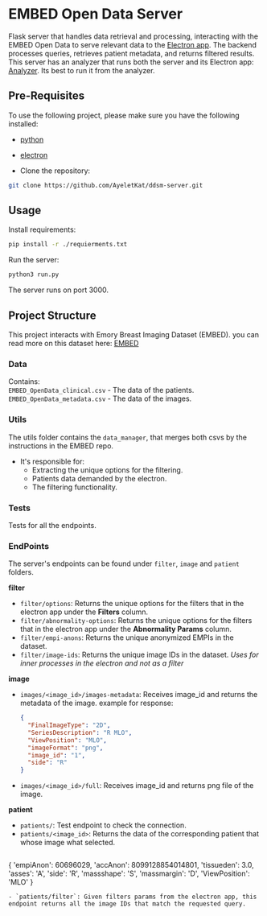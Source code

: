 # EMBED Open Data Server

Flask server that handles data retrieval and processing, interacting with the EMBED Open Data to serve relevant data to the [Electron app](https://github.com/Oriya-Sigawy/ddsm-electron.git). The backend processes queries, retrieves patient metadata, and returns filtered results.
This server has an analyzer that runs both the server and its Electron app: [Analyzer](https://github.com/AyeletKat/ddsm-analyzer.git). Its best to run it from the analyzer.

## Pre-Requisites

To use the following project, please make sure you have the following installed:

- [python](https://www.python.org/downloads/)
- [electron](https://github.com/DDSM-CBIS/ddsm-electron)

- Clone the repository:

```bash
git clone https://github.com/AyeletKat/ddsm-server.git
```

## Usage

Install requirements:

```bash
pip install -r ./requierments.txt
```

Run the server:

```bash
python3 run.py
```
The server runs on port 3000.

## Project Structure
This project interacts with Emory Breast Imaging Dataset (EMBED). you can read more on this dataset here: [EMBED](https://github.com/Emory-HITI/EMBED_Open_Data.git)

### Data

Contains:  
`EMBED_OpenData_clinical.csv` - The data of the patients.  
`EMBED_OpenData_metadata.csv` - The data of the images.

### Utils

The utils folder contains the `data_manager`, that merges both csvs by the instructions in the EMBED repo.  
- It's responsible for:
  - Extracting the unique options for the filtering.
  - Patients data demanded by the electron.
  - The filtering functionality.

### Tests
Tests for all the endpoints.

### EndPoints

The server's endpoints can be found under `filter`, `image` and `patient` folders.

**filter**

- `filter/options`: Returns the unique options for the filters that in the electron app under the **Filters** column.
- `filter/abnormality-options`: Returns the unique options for the filters that in the electron app under the **Abnormality Params** column.
- `filter/empi-anons`: Returns the unique anonymized EMPIs in the dataset.
- `filter/image-ids`: Returns the unique image IDs in the dataset. *Uses for inner processes in the electron and not as a filter*

**image**

- `images/<image_id>/images-metadata`: Receives image_id and returns the metadata of the image.
  example for response:
  ```json 
  {  
    "FinalImageType": "2D",  
    "SeriesDescription": "R MLO",  
    "ViewPosition": "MLO",  
    "imageFormat": "png",  
    "image_id": "1",  
    "side": "R"  
  }
  ```
- `images/<image_id>/full`: Receives image_id and returns png file of the image.

**patient**

- `patients/`: Test endpoint to check the connection.
- `patients/<image_id>`: Returns the data of the corresponding patient that whose image what selected.
  ```json
{
  'empiAnon': 60696029,
  'accAnon': 8099128854014801,
  'tissueden': 3.0,
  'asses': 'A',
  'side': 'R',
  'massshape': 'S',
  'massmargin': 'D',
  'ViewPosition': 'MLO'
}
```
- `patients/filter`: Given filters params from the electron app, this endpoint returns all the image IDs that match the requested query.
